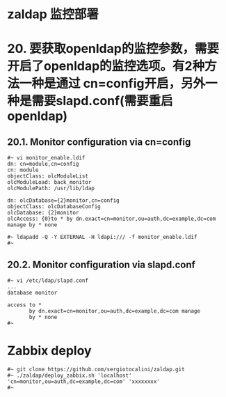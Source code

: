 # zaldap 监控部署

# 20. 要获取openldap的监控参数，需要开启了openldap的监控选项。有2种方法一种是通过 cn=config开启，另外一种是需要slapd.conf(需要重启openldap)

## 20.1. Monitor configuration via cn=config

    #~ vi monitor_enable.ldif
    dn: cn=module,cn=config
    cn: module
    objectClass: olcModuleList
    olcModuleLoad: back_monitor
    olcModulePath: /usr/lib/ldap

    dn: olcDatabase={2}monitor,cn=config
    objectClass: olcDatabaseConfig
    olcDatabase: {2}monitor
    olcAccess: {0}to * by dn.exact=cn=monitor,ou=auth,dc=example,dc=com manage by * none

    #~ ldapadd -Q -Y EXTERNAL -H ldapi:/// -f monitor_enable.ldif
    #~

## 20.2. Monitor configuration via slapd.conf

    #~ vi /etc/ldap/slapd.conf
    ...
    database monitor
    
    access to *
           by dn.exact=cn=monitor,ou=auth,dc=example,dc=com manage
           by * none
    #~

# Zabbix deploy

    #~ git clone https://github.com/sergiotocalini/zaldap.git
    #~ ./zaldap/deploy_zabbix.sh 'localhost' 'cn=monitor,ou=auth,dc=example,dc=com' 'xxxxxxxx'
    #~
    
    
